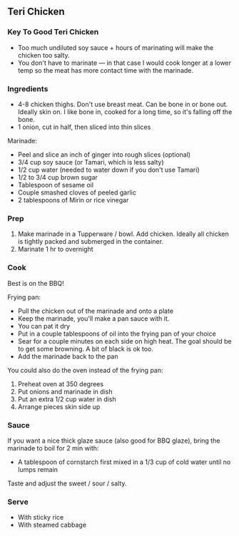 ## Teri Chicken

### Key To Good Teri Chicken

* Too much undiluted soy sauce + hours of marinating will make the chicken too salty.
* You don't have to marinate — in that case I would cook longer at a lower temp so the meat has more contact time with the marinade.

### Ingredients

* 4-8 chicken thighs. Don't use breast meat. Can be bone in or bone out. Ideally skin on. I like bone in, cooked for a long time, so it's falling off the bone.
* 1 onion, cut in half, then sliced into thin slices

Marinade:

* Peel and slice an inch of ginger into rough slices (optional)
* 3/4 cup soy sauce (or Tamari, which is less salty)
* 1/2 cup water (needed to water down if you don't use Tamari)
* 1/2 to 3/4 cup brown sugar
* Tablespoon of sesame oil
* Couple smashed cloves of peeled garlic
* 2 tablespoons of Mirin or rice vinegar


### Prep

1. Make marinade in a Tupperware / bowl. Add chicken. Ideally all chicken is tightly packed and submerged in the container.
2. Marinate 1 hr to overnight

### Cook

Best is on the BBQ!

Frying pan: 

* Pull the chicken out of the marinade and onto a plate
* Keep the marinade, you'll make a pan sauce with it. 
* You can pat it dry
* Put in a couple tablespoons of oil into the frying pan of your choice
* Sear for a couple minutes on each side on high heat. The goal should be to get some browning. A bit of black is ok too.
* Add the marinade back to the pan

You could also do the oven instead of the frying pan:

1. Preheat oven at 350 degrees 
2. Put onions and marinade in dish
3. Put an extra 1/2 cup water in dish
4. Arrange pieces skin side up 

### Sauce

If you want a nice thick glaze sauce (also good for BBQ glaze), bring the marinade to boil for 2 min with:

* A tablespoon of cornstarch first mixed in a 1/3 cup of cold water until no lumps remain

Taste and adjust the sweet / sour / salty.

### Serve

* With sticky rice
* With steamed cabbage


